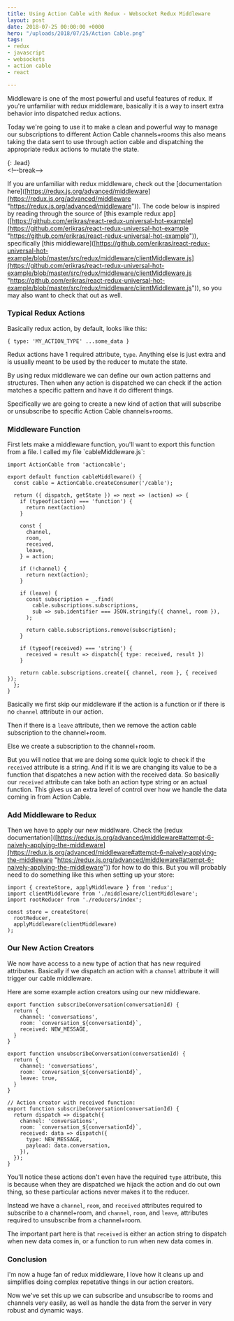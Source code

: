 ```yaml
---
title: Using Action Cable with Redux - Websocket Redux Middleware
layout: post
date: 2018-07-25 00:00:00 +0000
hero: "/uploads/2018/07/25/Action Cable.png"
tags:
- redux
- javascript
- websockets
- action cable
- react

---
```

Middleware is one of the most powerful and useful features of redux. If you're unfamiliar with redux middleware, basically it is a way to insert extra behavior into dispatched redux actions. 

Today we're going to use it to make a clean and powerful way to manage our subscriptions to different Action Cable channels+rooms this also means taking the data sent to use through action cable and dispatching the appropriate redux actions to mutate the state.

{: .lead}  
<!–-break-–>

If you are unfamiliar with redux middleware, check out the \[documentation here\]([https://redux.js.org/advanced/middleware](https://redux.js.org/advanced/middleware "https://redux.js.org/advanced/middleware")). The code below is inspired by reading through the source of \[this example redux app\]([https://github.com/erikras/react-redux-universal-hot-example](https://github.com/erikras/react-redux-universal-hot-example "https://github.com/erikras/react-redux-universal-hot-example")), specifically \[this middleware\]([https://github.com/erikras/react-redux-universal-hot-example/blob/master/src/redux/middleware/clientMiddleware.js](https://github.com/erikras/react-redux-universal-hot-example/blob/master/src/redux/middleware/clientMiddleware.js "https://github.com/erikras/react-redux-universal-hot-example/blob/master/src/redux/middleware/clientMiddleware.js")), so you may also want to check that out as well.

### Typical Redux Actions

Basically redux action, by default, looks like this:

    { type: 'MY_ACTION_TYPE' ...some_data }

Redux actions have 1 required attribute, `type`. Anything else is just extra and is usually meant to be used by the reducer to mutate the state.

By using redux middleware we can define our own action patterns and structures. Then when any action is dispatched we can check if the action matches a specific pattern and have it do different things.

Specifically we are going to create a new kind of action that will subscribe or unsubscribe to specific Action Cable channels+rooms.

### Middleware Function

First lets make a middleware function, you'll want to export this function from a file. I called my file \`cableMiddleware.js\`:

    import ActionCable from 'actioncable';
    
    export default function cableMiddleware() {
      const cable = ActionCable.createConsumer('/cable');
    
      return ({ dispatch, getState }) => next => (action) => {
        if (typeof(action) === 'function') {
          return next(action)
        }
    
        const {
          channel,
          room,
          received,
          leave,
        } = action;
    
        if (!channel) {
          return next(action);
        }
    
        if (leave) {
          const subscription = _.find(
            cable.subscriptions.subscriptions,
            sub => sub.identifier === JSON.stringify({ channel, room }),
          );
    
          return cable.subscriptions.remove(subscription);
        }
    
        if (typeof(received) === 'string') {
          received = result => dispatch({ type: received, result })
        }
    
        return cable.subscriptions.create({ channel, room }, { received });
      };
    }

Basically we first skip our middleware if the action is a function or if there is no `channel` attribute in our action.

Then if there is a `leave` attribute, then we remove the action cable subscription to the channel+room.

Else we create a subscription to the channel+room.

But you will notice that we are doing some quick logic to check if the `received` attribute is a string. And if it is we are changing its value to be a function that dispatches a new action with the received data. So basically our `received` attribute can take both an action type string or an actual function. This gives us an extra level of control over how we handle the data coming in from Action Cable.

### Add Middleware to Redux

Then we have to apply our new middlware. Check the \[redux documentation\]([https://redux.js.org/advanced/middleware#attempt-6-naively-applying-the-middleware](https://redux.js.org/advanced/middleware#attempt-6-naively-applying-the-middleware "https://redux.js.org/advanced/middleware#attempt-6-naively-applying-the-middleware")) for how to do this. But you will probably need to do something like this when setting up your store:

    import { createStore, applyMiddleware } from 'redux';
    import clientMiddleware from './middleware/clientMiddleware';
    import rootReducer from './reducers/index';
    
    const store = createStore(
      rootReducer,
      applyMiddleware(clientMiddleware)
    );

### Our New Action Creators

We now have access to a new type of action that has new required attributes. Basically if we dispatch an action with a `channel` attribute it will trigger our cable middleware.

Here are some example action creators using our new middleware.

    export function subscribeConversation(conversationId) {
      return {
        channel: 'conversations',
        room: `conversation_${conversationId}`,
        received: NEW_MESSAGE,
      }
    }
    
    export function unsubscribeConversation(conversationId) {
      return {
        channel: 'conversations',
        room: `conversation_${conversationId}`,
        leave: true,
      }
    }
    
    // Action creator with received function:
    export function subscribeConversation(conversationId) {
      return dispatch => dispatch({
        channel: 'conversations',
        room: `conversation_${conversationId}`,
        received: data => dispatch({
          type: NEW_MESSAGE,
          payload: data.conversation,
        }),
      });
    }

You'll notice these actions don't even have the required `type` attribute, this is because when they are dispatched we hijack the action and do out own thing, so these particular actions never makes it to the reducer.

Instead we have a `channel`, `room`, and `received` attributes required to subscribe to a channel+room, and `channel`, `room`, and `leave`, attributes required to unsubscribe from a channel+room.

The important part here is that `received` is either an action string to dispatch when new data comes in, or a function to run when new data comes in.

### Conclusion

I'm now a huge fan of redux middleware, I love how it cleans up and simplifies doing complex repetative things in our action creators.

Now we've set this up we can subscribe and unsubscribe to rooms and channels very easily, as well as handle the data from the server in very robust and dynamic ways.